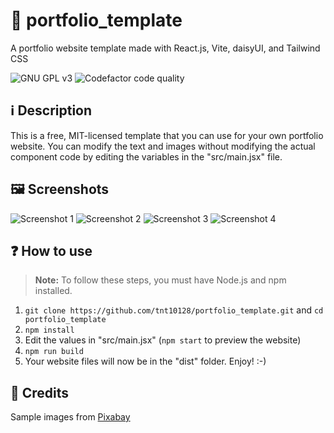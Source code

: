 # 💼 portfolio_template
A portfolio website template made with React.js, Vite, daisyUI, and Tailwind CSS

![GNU GPL v3](https://img.shields.io/github/license/tnt10128/portfolio_template?style=for-the-badge)
![Codefactor code quality](https://img.shields.io/codefactor/grade/github/tnt10128/portfolio_template?style=for-the-badge)

## ℹ️ Description
This is a free, MIT-licensed template that you can use for your own portfolio website. You can
modify the text and images without modifying the actual component code by editing the variables
in the "src/main.jsx" file.

## 🖼️ Screenshots
![Screenshot 1](https://media.discordapp.net/attachments/1014631214323347557/1078341920734068776/image.png)
![Screenshot 2](https://media.discordapp.net/attachments/1014631214323347557/1078342075021529228/image.png)
![Screenshot 3](https://media.discordapp.net/attachments/1014631214323347557/1078342203312701560/image.png)
![Screenshot 4](https://media.discordapp.net/attachments/1014631214323347557/1078342322758094980/image.png)

## ❓ How to use
> **Note:** To follow these steps, you must have Node.js and npm installed.
1. `git clone https://github.com/tnt10128/portfolio_template.git` and `cd portfolio_template`
2. `npm install`
3. Edit the values in "src/main.jsx" (`npm start` to preview the website)
4. `npm run build`
5. Your website files will now be in the "dist" folder. Enjoy! :-)

## 🤗 Credits
Sample images from [Pixabay](https://pixabay.com)